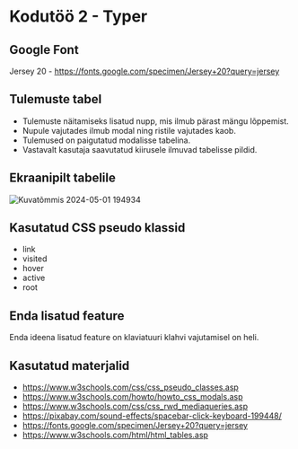 # Kodutöö 2 - Typer

## Google Font
Jersey 20 - https://fonts.google.com/specimen/Jersey+20?query=jersey

## Tulemuste tabel
- Tulemuste näitamiseks lisatud nupp, mis ilmub pärast mängu lõppemist.
- Nupule vajutades ilmub modal ning ristile vajutades kaob.
- Tulemused on paigutatud modalisse tabelina.
- Vastavalt kasutaja saavutatud kiirusele ilmuvad tabelisse pildid.

## Ekraanipilt tabelile
![Kuvatõmmis 2024-05-01 194934](https://github.com/LLoomets/Eesrakendused-Typer/assets/146342702/010bc24e-9bbb-42c4-8039-95e50d2c8aed)

## Kasutatud CSS pseudo klassid
- link
- visited
- hover
- active
- root

## Enda lisatud feature
Enda ideena lisatud feature on klaviatuuri klahvi vajutamisel on heli.

## Kasutatud materjalid
- https://www.w3schools.com/css/css_pseudo_classes.asp
- https://www.w3schools.com/howto/howto_css_modals.asp
- https://www.w3schools.com/css/css_rwd_mediaqueries.asp
- https://pixabay.com/sound-effects/spacebar-click-keyboard-199448/
- https://fonts.google.com/specimen/Jersey+20?query=jersey
- https://www.w3schools.com/html/html_tables.asp
